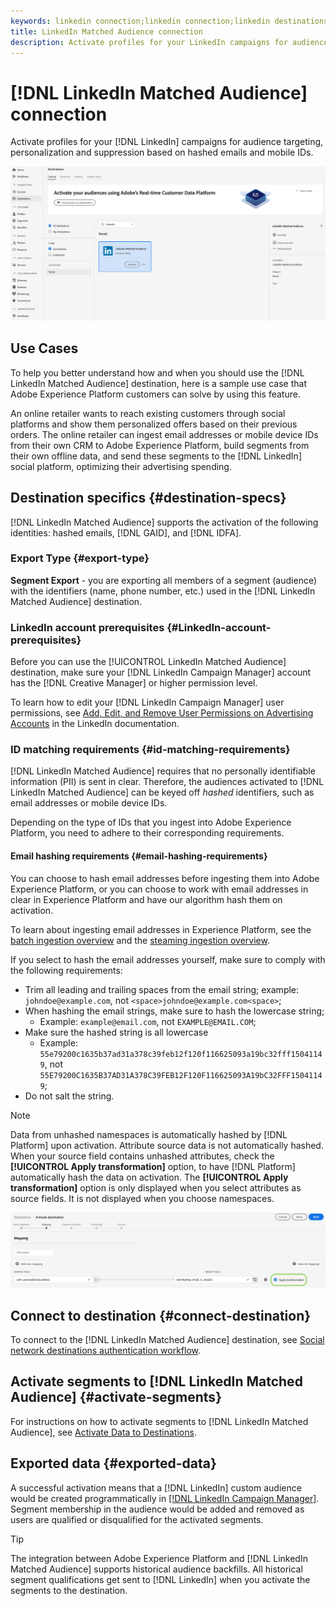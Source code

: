 ```yaml
---
keywords: linkedin connection;linkedin connection;linkedin destinations;linkedin;
title: LinkedIn Matched Audience connection
description: Activate profiles for your LinkedIn campaigns for audience targeting, personalization and suppression based on hashed emails.
---
```


# [!DNL LinkedIn Matched Audience] connection

Activate profiles for your [!DNL LinkedIn] campaigns for audience targeting, personalization and suppression based on hashed emails and mobile IDs.

![LinkedIn destination in the Adobe Experience Platform UI](../../assets/catalog/social/linkedin/catalog.png)

## Use Cases

To help you better understand how and when you should use the [!DNL LinkedIn Matched Audience] destination, here is a sample use case that Adobe Experience Platform customers can solve by using this feature.

An online retailer wants to reach existing customers through social platforms and show them personalized offers based on their previous orders. The online retailer can ingest email addresses or mobile device IDs from their own CRM to Adobe Experience Platform, build segments from their own offline data, and send these segments to the [!DNL LinkedIn] social platform, optimizing their advertising spending.

## Destination specifics {#destination-specs}

[!DNL LinkedIn Matched Audience] supports the activation of the following identities: hashed emails, [!DNL GAID], and [!DNL IDFA].

### Export Type {#export-type}

**Segment Export** - you are exporting all members of a segment (audience) with the identifiers (name, phone number, etc.) used in the [!DNL LinkedIn Matched Audience] destination.

### LinkedIn account prerequisites {#LinkedIn-account-prerequisites}

Before you can use the [!UICONTROL LinkedIn Matched Audience] destination, make sure your [!DNL LinkedIn Campaign Manager] account has the [!DNL Creative Manager] or higher permission level.

To learn how to edit your [!DNL LinkedIn Campaign Manager] user permissions, see [Add, Edit, and Remove User Permissions on Advertising Accounts](https://www.linkedin.com/help/lms/answer/5753) in the LinkedIn documentation.

### ID matching requirements {#id-matching-requirements}

[!DNL LinkedIn Matched Audience] requires that no personally identifiable information (PII) is sent in clear. Therefore, the audiences activated to [!DNL LinkedIn Matched Audience] can be keyed off *hashed* identifiers, such as email addresses or mobile device IDs.

Depending on the type of IDs that you ingest into Adobe Experience Platform, you need to adhere to their corresponding requirements.

#### Email hashing requirements {#email-hashing-requirements}

You can choose to hash email addresses before ingesting them into Adobe Experience Platform, or you can choose to work with email addresses in clear in Experience Platform and have our algorithm hash them on activation.

To learn about ingesting email addresses in Experience Platform, see the [batch ingestion overview](/help/ingestion/batch-ingestion/overview.md) and the [steaming ingestion overview](/help/ingestion/streaming-ingestion/overview.md).

If you select to hash the email addresses yourself, make sure to comply with the following requirements:

- Trim all leading and trailing spaces from the email string; example: `johndoe@example.com`, not `<space>johndoe@example.com<space>`;
- When hashing the email strings, make sure to hash the lowercase string;
  - Example: `example@email.com`, not `EXAMPLE@EMAIL.COM`;
- Make sure the hashed string is all lowercase
  - Example: `55e79200c1635b37ad31a378c39feb12f120f116625093a19bc32fff15041149`, not `55E79200C1635B37AD31A378C39FEB12F120F116625093A19bC32FFF15041149`;
- Do not salt the string.

>[!NOTE]
>
>Data from unhashed namespaces is automatically hashed by [!DNL Platform] upon activation.
> Attribute source data is not automatically hashed. When your source field contains unhashed attributes, check the **[!UICONTROL Apply transformation]** option, to have [!DNL Platform] automatically hash the data on activation.
> The **[!UICONTROL Apply transformation]** option is only displayed when you select attributes as source fields. It is not displayed when you choose namespaces.

![Identity mapping transformation](../../assets/ui/activate-destinations/identity-mapping-transformation.png)

## Connect to destination {#connect-destination}

To connect to the [!DNL LinkedIn Matched Audience] destination, see [Social network destinations authentication workflow](./workflow.md). 

## Activate segments to [!DNL LinkedIn Matched Audience] {#activate-segments}

For instructions on how to activate segments to [!DNL LinkedIn Matched Audience], see [Activate Data to Destinations](../../ui/activate-destinations.md).

## Exported data {#exported-data}

A successful activation means that a [!DNL LinkedIn] custom audience would be created programmatically in [[!DNL LinkedIn Campaign Manager]](https://www.linkedin.com/campaignmanager/login). Segment membership in the audience would be added and removed as users are qualified or disqualified for the activated segments.

>[!TIP]
>
>The integration between Adobe Experience Platform and [!DNL LinkedIn Matched Audience] supports historical audience backfills. All historical segment qualifications get sent to [!DNL LinkedIn] when you activate the segments to the destination.